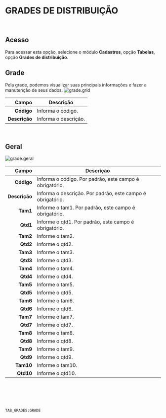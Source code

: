# GRADES DE DISTRIBUIÇÃO
<br>

## Acesso
Para acessar esta opção, selecione o módulo **Cadastros**, opção **Tabelas**, opção **Grades de distribuição**.
<br>

## Grade
Pela grade, podemos visualizar suas principais informações e fazer a manutenção de seus dados.
![grade.grid](https://raw.githubusercontent.com/netforcews/docs-siscom/master/cadastros/imagens/grade.grid.png)

Campo | Descrição
--:|---
**Código** | Informa o código.
**Descrição** | Informa o descrição.
<br>

## Geral
![grade.geral](https://raw.githubusercontent.com/netforcews/docs-siscom/master/cadastros/imagens/grade.geral.png)

Campo | Descrição
--:|---
**Código** | Informa o código. Por padrão, este campo é obrigatório.
**Descrição** | Informa o descrição. Por padrão, este campo é obrigatório.
**Tam1** | Informe o tam1. Por padrão, este campo é obrigatório.
**Qtd1** | Informe o qtd1. Por padrão, este campo é obrigatório.
**Tam2** | Informe o tam2.
**Qtd2** | Informe o qtd2.
**Tam3** | Informe o tam3.
**Qtd3** | Informe o qtd3.
**Tam4** | Informe o tam4.
**Qtd4** | Informe o qtd4.
**Tam5** | Informe o tam5.
**Qtd5** | Informe o qtd5.
**Tam6** | Informe o tam6.
**Qtd6** | Informe o qtd6.
**Tam7** | Informe o tam7.
**Qtd7** | Informe o qtd7.
**Tam8** | Informe o tam8.
**Qtd8** | Informe o qtd8.
**Tam9** | Informe o tam9.
**Qtd9** | Informe o qtd9.
**Tam10** | Informe o tam10.
**Qtd10** | Informe o qtd10.
<br>
<br>
<br>
<br>

```TAB_GRADES:GRADE```
